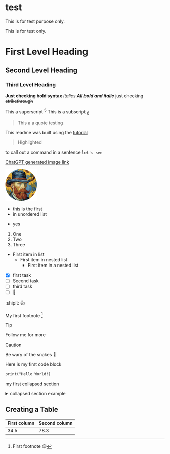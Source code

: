 
# test
This is for test purpose only.

This is for test only. 

# First Level Heading
## Second Level Heading
### Third Level Heading 

**Just checking bold syntax**
_Italics_
***All bold and italic***
~~just checking strikethrough~~

This a superscript <sup>5</sup>
This is a subscript <sub>6</sub>

 >This a a quote testing

This readme was built using the [tutorial](https://docs.github.com/en/get-started/writing-on-github/getting-started-with-writing-and-formatting-on-github/basic-writing-and-formatting-syntax)

>Highlighted

to call out a command in a sentence `let's see`

[ChatGPT generated image link](/2.c71256eb6738b9943dbe.png)

![Show the image in the text](/2.c71256eb6738b9943dbe.png)

* this is the first
* in unordered list
- yes

1. One
1. Two 
1. Three

- First item in list
   - First item in nested list
      - First item in a nested list
    
 - [x] first task
 - [ ] Second task
 - [ ] third task
 - [ ] 🎃

:shipit: :+1:

My first footnote [^1]

>[!TIP]
>Follow me for more

>[!CAUTION]
>Be wary of the snakes 🐍
[^1]: First footnote 😜

Here is my first code block

```
print("Hello World!)

```

my first collapsed section 

<details>
<summary> collapsed section example </summary>
</details>

## Creating a Table 

|First column|Second column|
|------------|-------------|
|34.5        |78.3         |

